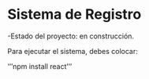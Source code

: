<h1>Sistema de Registro</h1>

-Estado del proyecto: en construcción.

Para ejecutar el sistema, debes colocar:

‘’’npm install react’’’
